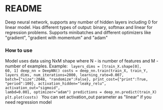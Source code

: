 # README #

Deep neural network, supports any number of hidden layers including 0 for linear model.
Has different types of output: binary, softmax and linear for regression problems.
Supports minibatches and different optimizers like "gradient", "gradient with momentum" and "adam"

### How to use ###
Model uses data using NxM shape where N - is number of features and M - number of examples.
Example:
<code>
layers_dims = [train_X.shape[0], 60, 1]
deep_nn = DeepNN()
costs = deep_nn.train(train_X, train_Y, layers_dims, num_iterations=2000, learning_rate=0.007, batch={"size":2048, "randomize":False}, print_cost={"print":True, "period":100}, activation_hidden="leaky_relu", activation_out="sigmoid", lambd=0.001, optimizer="adam")
predictions = deep_nn.predict(train_X)
plt.plot(costs)
</code>
You can set activation_out parameter as "linear" if you need regression model

